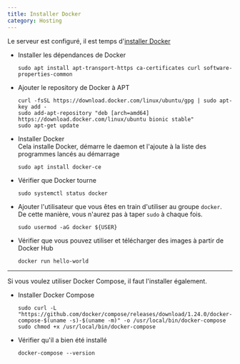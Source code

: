 ```yaml
---
title: Installer Docker
category: Hosting
---
```


Le serveur est configuré, il est temps d'[installer Docker](https://www.digitalocean.com/community/tutorials/how-to-install-and-use-docker-on-ubuntu-18-04)

* Installer les dépendances de Docker

  ```
  sudo apt install apt-transport-https ca-certificates curl software-properties-common
  ```

* Ajouter le repository de Docker à APT

  ```
  curl -fsSL https://download.docker.com/linux/ubuntu/gpg | sudo apt-key add -
  sudo add-apt-repository "deb [arch=amd64] https://download.docker.com/linux/ubuntu bionic stable"
  sudo apt-get update
  ```

* Installer Docker  
  Cela installe Docker, démarre le daemon et l'ajoute à la liste des programmes lancés au démarrage

  ```
  sudo apt install docker-ce
  ```

* Vérifier que Docker tourne

  ```
  sudo systemctl status docker
  ```

* Ajouter l'utilisateur que vous êtes en train d'utiliser au groupe `docker`.  
  De cette manière, vous n'aurez pas à taper `sudo` à chaque fois.

  ```
  sudo usermod -aG docker ${USER}
  ```

* Vérifier que vous pouvez utiliser et télécharger des images à partir de Docker Hub

  ```
  docker run hello-world
  ```

---

Si vous voulez utiliser Docker Compose, il faut l'installer également.

* Installer Docker Compose

  ```
  sudo curl -L "https://github.com/docker/compose/releases/download/1.24.0/docker-compose-$(uname -s)-$(uname -m)" -o /usr/local/bin/docker-compose
  sudo chmod +x /usr/local/bin/docker-compose
  ```

* Vérifier qu'il a bien été installé

  ```
  docker-compose --version
  ```